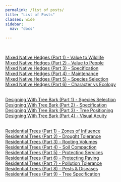 ```yaml
---
permalink: /list of posts/
title: "List of Posts"
classes: wide
sidebar:
  nav: "docs"

---
```

<br>

[Mixed Native Hedges (Part 1) - Value to Wildlife][hedge-one] <br>
[Mixed Native Hedges (Part 2) - Value to People][hedge-two] <br>
[Mixed Native Hedges (Part 3) - Specification][hedge-three] <br>
[Mixed Native Hedges (Part 4) - Maintenance][hedge-four] <br>
[Mixed Native Hedges (Part 5) - Species Selection][hedge-five] <br>
[Mixed Native Hedges (Part 6) - Character vs Ecology][hedge-six] <br><br>

[Designing With Tree Bark (Part 1) - Species Selection][bark-one] <br>
[Designing With Tree Bark (Part 2) - Specification][bark-two] <br>
[Designing With Tree Bark (Part 3) - Tree Positioning][bark-three] <br>
[Designing With Tree Bark (Part 4) - Visual Acuity][bark-four] <br><br>

[Residential Trees (Part 1) - Zones of Influence][tree-one] <br>
[Residential Trees (Part 2) - Drought Tolerance][tree-two] <br>
[Residential Trees (Part 3) - Rooting Volumes][tree-three] <br>
[Residential Trees (Part 4) - Soil Compaction][tree-four] <br>
[Residential Trees (Part 5) - Protecting Services][tree-five] <br>
[Residential Trees (Part 6) - Protecting Paving][tree-six] <br>
[Residential Trees (Part 7) - Pollution Tolerance][tree-seven] <br>
[Residential Trees (Part 8) - Pests & Diseases][tree-eight] <br>
[Residential Trees (Part 9) - Tree Specification][tree-nine] <br><br>






[hedge-one]: /mixed-native-hedges-(part-1)/
[hedge-two]: /mixed-native-hedges-(part-2)/
[hedge-three]: /mixed-native-hedges-(part-3)/
[hedge-four]: /mixed-native-hedges-(part-4)/
[hedge-five]: /mixed-native-hedges-(part-5)/
[hedge-six]: /mixed-native-hedges-(part-6)/

[bark-one]: designing-with-tree-bark-(part-1)/
[bark-two]: designing-with-tree-bark-(part-2)/
[bark-three]: designing-with-tree-bark-(part-3)/
[bark-four]: designing-with-tree-bark-(part-4)/

[tree-one]: /residential-trees-(part-1)/
[tree-two]: /residential-trees-(part-2)/
[tree-three]: /residential-trees-(part-3)/
[tree-four]: /residential-trees-(part-4)/
[tree-five]: /residential-trees-(part-5)/
[tree-six]: /residential-trees-(part-6)/
[tree-seven]: /residential-trees-(part-7)/
[tree-eight]: /residential-trees-(part-8)/
[tree-nine]:  /residential-trees-(part-9)/
